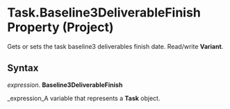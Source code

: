 
# Task.Baseline3DeliverableFinish Property (Project)

Gets or sets the task baseline3 deliverables finish date. Read/write  **Variant**.


## Syntax

 _expression_. **Baseline3DeliverableFinish**

 _expression_A variable that represents a  **Task** object.


